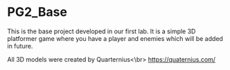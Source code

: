 # PG2_Base

This is the base project developed in our first lab. It is a simple 3D platformer game where you have a player and enemies which will be added in future.

All 3D models were created by Quarternius<\br>
https://quaternius.com/

